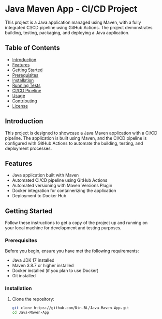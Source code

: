 # Java Maven App - CI/CD Project

This project is a Java application managed using Maven, with a fully integrated CI/CD pipeline using GitHub Actions. The project demonstrates building, testing, packaging, and deploying a Java application.

## Table of Contents

- [Introduction](#introduction)
- [Features](#features)
- [Getting Started](#getting-started)
- [Prerequisites](#prerequisites)
- [Installation](#installation)
- [Running Tests](#running-tests)
- [CI/CD Pipeline](#cicd-pipeline)
- [Usage](#usage)
- [Contributing](#contributing)
- [License](#license)

## Introduction

This project is designed to showcase a Java Maven application with a CI/CD pipeline. The application is built using Maven, and the CI/CD pipeline is configured with GitHub Actions to automate the building, testing, and deployment processes.

## Features

- Java application built with Maven
- Automated CI/CD pipeline using GitHub Actions
- Automated versioning with Maven Versions Plugin
- Docker integration for containerizing the application
- Deployment to Docker Hub

## Getting Started

Follow these instructions to get a copy of the project up and running on your local machine for development and testing purposes.

### Prerequisites

Before you begin, ensure you have met the following requirements:

- Java JDK 17 installed
- Maven 3.8.7 or higher installed
- Docker installed (if you plan to use Docker)
- Git installed

### Installation

1. Clone the repository:

   ```bash
   git clone https://github.com/Din-BL/Java-Maven-App.git
   cd Java-Maven-App
